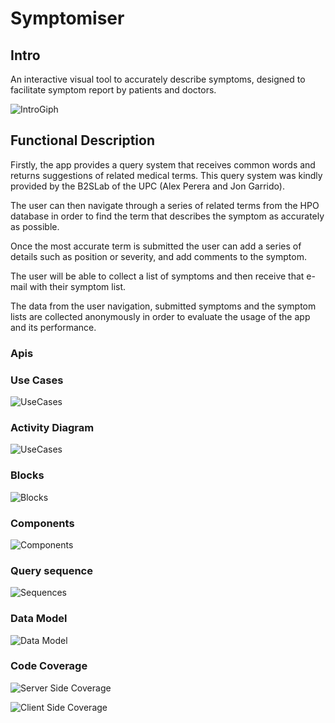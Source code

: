 # Symptomiser

## Intro

An interactive visual tool to accurately describe symptoms, designed to facilitate symptom report by patients and doctors.

![IntroGiph](./doc-gif.gif)

## Functional Description

Firstly, the app provides a query system that receives common words and returns suggestions of related medical terms. This query system was kindly provided by the B2SLab of the UPC (Alex Perera and Jon Garrido).

The user can then navigate through a series of related terms from the HPO database in order to find the term that describes the symptom as accurately as possible. 

Once the most accurate term is submitted the user can add a series of details such as position or severity, and add comments to the symptom. 

The user will be able to collect a list of symptoms and then receive that e-mail with their symptom list.

The data from the user navigation, submitted symptoms and the symptom lists are collected anonymously in order to evaluate the usage of the app and its performance.

### Apis

### Use Cases

![UseCases](./use-case.jpg)

### Activity Diagram

![UseCases](./activity-diagram.jpg)

### Blocks

![Blocks](./blocks.jpg)

### Components

![Components](./components.jpg)

### Query sequence

![Sequences](./query-sequence.jpg)

### Data Model

![Data Model](./data-model.jpg)

### Code Coverage

![Server Side Coverage](./server-side-testing.jpg)

![Client Side Coverage](./client-side-testing.jpg)
